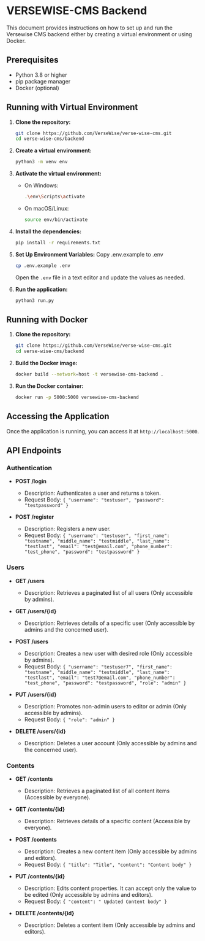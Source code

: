 # VERSEWISE-CMS Backend

This document provides instructions on how to set up and run the Versewise CMS backend either by creating a virtual environment or using Docker.

## Prerequisites

- Python 3.8 or higher
- pip package manager
- Docker (optional)

## Running with Virtual Environment

1. **Clone the repository:**

    ```bash
    git clone https://github.com/VerseWise/verse-wise-cms.git
    cd verse-wise-cms/backend
    ```

2. **Create a virtual environment:**

    ```bash
    python3 -m venv env
    ```

3. **Activate the virtual environment:**

    - On Windows:

        ```bash
        .\env\Scripts\activate
        ```

    - On macOS/Linux:

        ```bash
        source env/bin/activate
        ```

4. **Install the dependencies:**

    ```bash
    pip install -r requirements.txt
    ```

5. **Set Up Environment Variables:**
    Copy .env.example to .env
    ```bash
    cp .env.example .env
    ```
    Open the `.env` file in a text editor and update the values as needed.

5. **Run the application:**

    ```bash
    python3 run.py
    ```

## Running with Docker

1. **Clone the repository:**

    ```bash
    git clone https://github.com/VerseWise/verse-wise-cms.git
    cd verse-wise-cms/backend
    ```

2. **Build the Docker image:**

    ```bash
    docker build --network=host -t versewise-cms-backend .
    ```

3. **Run the Docker container:**

    ```bash
    docker run -p 5000:5000 versewise-cms-backend
    ```

## Accessing the Application

Once the application is running, you can access it at `http://localhost:5000`.

## API Endpoints

### Authentication

- **POST /login**
  - Description: Authenticates a user and returns a token.
  - Request Body: `{ "username": "testuser", "password": "testpassword" }`

- **POST /register**
  - Description: Registers a new user.
  - Request Body: `{ "username": "testuser", "first_name": "testname", "middle_name": "testmiddle", "last_name": "testlast", "email": "test@email.com", "phone_number": "test_phone", "password": "testpassword" }`

### Users

- **GET /users**
  - Description: Retrieves a paginated list of all users (Only accessible by admins).

- **GET /users/{id}**
  - Description: Retrieves details of a specific user (Only accessible by admins and the concerned user).

- **POST /users**
  - Description: Creates a new user with desired role (Only accessible by admins).
  - Request Body: `{ "username": "testuser7", "first_name": "testname", "middle_name": "testmiddle", "last_name": "testlast", "email": "test7@email.com", "phone_number": "test_phone", "password": "testpassword", "role": "admin" }`

- **PUT /users/{id}**
  - Description: Promotes non-admin users to editor or admin (Only accessible by admins).
  - Request Body: `{ "role": "admin" }`

- **DELETE /users/{id}**
  - Description: Deletes a user account (Only accessible by admins and the concerned user).

### Contents

- **GET /contents**
  - Description: Retrieves a paginated list of all content items (Accessible by everyone).

- **GET /contents/{id}**
  - Description: Retrieves details of a specific content (Accessible by everyone).

- **POST /contents**
  - Description: Creates a new content item (Only accessible by admins and editors).
  - Request Body: `{ "title": "Title", "content": "Content body" }`

- **PUT /contents/{id}**
  - Description: Edits content properties. It can accept only the value to be edited (Only accessible by admins and editors).
  - Request Body: `{ "content": " Updated Content body" }`

- **DELETE /contents/{id}**
  - Description: Deletes a content item (Only accessible by admins and editors).
